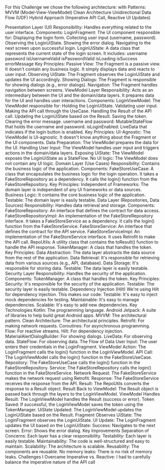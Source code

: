 For this Challenge we chose the following architecture: 
with Patterns: 
    MVVM (Model-View-ViewModel)
    Clean Architecture
    Unidirectional Data Flow (UDF)
    Hybrid Approach (Imperative API Call, Reactive UI Updates)

Presentation Layer (UI)
Responsibility: Handles everything related to the user interface.
Components:
    LoginFragment: The UI component responsible for:
    Displaying the login form.
    Collecting user input (username, password).
    Observing the LoginUiState.
    Showing the error dialog.
    Navigating to the next screen upon successful login.
    LoginUiState: A data class that represents the current state of the login screen. It includes:
        username
        password
        isUsernameValid
        isPasswordValid
        isLoading
        isSuccess
        errorMessage
Key Principles:
    Passive View: The Fragment is a passive view. It doesn't contain any business logic. It simply displays data and reacts to user input.
    Observing UiState: The Fragment observes the LoginUiState and updates the UI accordingly.
    Showing Dialogs: The Fragment is responsible for showing dialogs (e.g., error dialogs).
    Navigation: The Fragment handles navigation between screens.
ViewModel Layer
Responsibility: Acts as an intermediary between the UI and the domain/data layers. It prepares data for the UI and handles user interactions.
    Components:
    LoginViewModel: The ViewModel responsible for:
    Holding the LoginUiState.
    Validating user input.
    Making the API call through the UseCase.
    Handling the Result of the API call.
    Updating the LoginUiState based on the Result.
    Saving the token.
    Clearing the error message.
    username and password: MutableStateFlow that holds the username and password.
    isLoginEnabled: LiveData that indicates if the login button is enabled.
Key Principles:
    UI-Agnostic: The ViewModel is UI-agnostic. It doesn't know anything about the Fragment or the UI components.
    Data Preparation: The ViewModel prepares the data for the UI.
    Handling User Input: The ViewModel handles user input and triggers actions in the domain/data layers.
    Exposing UiState: The ViewModel exposes the LoginUiState as a StateFlow.
    No UI logic: The ViewModel does not contain any UI logic.
Domain Layer (Use Cases)
    Responsibility: Contains the business logic of the application.
    Components:
        FakeStoreUseCase: A class that encapsulates the business logic for the login operation.
        It takes a FakeStoreRepository as a dependency.
        It calls the login() function from the FakeStoreRepository.
    Key Principles:
        Independent of Frameworks: The domain layer is independent of any UI frameworks or data sources.
    Business Logic: It contains the core business logic of the application.
    Testable: The domain layer is easily testable.
    Data Layer (Repositories, Data Sources)
        Responsibility: Handles data retrieval and storage.
        Components:
        FakeStoreRepository: An interface that defines the contract for data access.
        FakeStoreRepositoryImpl: An implementation of the FakeStoreRepository interface.
        It takes a FakeStoreService as a dependency.
        It calls the login() function from the FakeStoreService.
        FakeStoreService: An interface that defines the contract for the API service.
        FakeStoreServiceImpl: An implementation of the FakeStoreService interface.
        It uses Retrofit to make the API call.
        RepoUtils: A utility class that contains the toResult() function to handle the API response.
        TokenManager: A class that handles the token.
            Key Principles:
            Data Abstraction: The data layer abstracts the data source from the rest of the application.
            Data Retrieval: It's responsible for retrieving data from various sources (e.g., API, database).
            Data Storage: It's responsible for storing data.
            Testable: The data layer is easily testable.
        Security Layer
            Responsibility: Handles the security of the application.
            Components:
            TokenManager: A class that handles the token.
            Key Principles:
                Security: It's responsible for the security of the application.
                Testable: The security layer is easily testable. Dependency Injection (Hilt)
                We're using Hilt for dependency injection. This makes our code:
                Testable: It's easy to inject mock dependencies for testing.
                Maintainable: It's easy to manage dependencies.
                Scalable: It's easy to add new dependencies. Key Technologies
            Kotlin: The programming language.
            Android Jetpack: A suite of libraries to help build great Android apps.
            MVVM: The architectural pattern.
            Clean Architecture: The architectural principles.
            Retrofit: For making network requests.
            Coroutines: For asynchronous programming.
            Flow: For reactive streams.
            Hilt: For dependency injection.
            MaterialAlertDialogBuilder:  For showing dialogs.
            LiveData: For observing data.
            StateFlow: For observing data. The Flow of Data
            User Input: The user enters their credentials in the LoginFragment.
            ViewModel Action: The LoginFragment calls the login() function in the LoginViewModel.
            API Call: The LoginViewModel calls the login() function in the FakeStoreUseCase.
            Repository: The FakeStoreUseCase calls the login() function in the FakeStoreRepository.
            Service: The FakeStoreRepository calls the login() function in the FakeStoreService.
            Network Request: The FakeStoreService makes the network request using Retrofit.
            Response: The FakeStoreService receives the response from the API.
            Result: The RepoUtils converts the response to a Result object.
            Result Back to ViewModel: The Result object is passed back through the layers to the LoginViewModel.
            ViewModel Handles Result: The LoginViewModel handles the Result (success or error).
            Token Saved: If successful, the LoginViewModel saves the token using the TokenManager.
            UiState Updated: The LoginViewModel updates the LoginUiState based on the Result.
            Fragment Observes UiState: The LoginFragment observes the LoginUiState.
            UI Update: The LoginFragment updates the UI based on the LoginUiState:
            Success: Navigates to the next screen.
            Error: Shows the error dialog. Key Improvements
Separation of Concerns: Each layer has a clear responsibility.
Testability: Each layer is easily testable.
Maintainability: The code is well-structured and easy to maintain.
Scalability: The architecture is scalable.
Reusability: The components are reusable.
No memory leaks: There is no risk of memory leaks. 
Challenges I Overcame Imperative vs. Reactive: I had to carefully balance the imperative nature of the API call